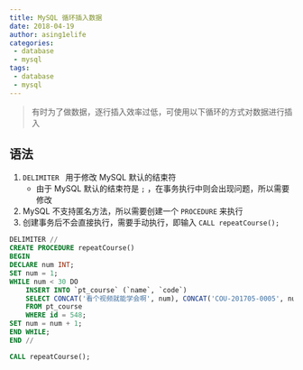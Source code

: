```yaml
---
title: MySQL 循环插入数据
date: 2018-04-19
author: asing1elife
categories:
 - database
 - mysql
tags:
 - database
 - mysql
---
```

> 有时为了做数据，逐行插入效率过低，可使用以下循环的方式对数据进行插入  

## 语法
1. `DELIMITER ` 用于修改 MySQL 默认的结束符
	* 由于 MySQL 默认的结束符是 `;` ，在事务执行中则会出现问题，所以需要修改
2. MySQL 不支持匿名方法，所以需要创建一个 `PROCEDURE`  来执行
3. 创建事务后不会直接执行，需要手动执行，即输入 `CALL repeatCourse();`

```sql
DELIMITER //
CREATE PROCEDURE repeatCourse()
BEGIN
DECLARE num INT;
SET num = 1;
WHILE num < 30 DO
	INSERT INTO `pt_course` (`name`, `code`)
	SELECT CONCAT('看个视频就能学会啊', num), CONCAT('COU-201705-0005', num)
	FROM pt_course
	WHERE id = 548;
SET num = num + 1;
END WHILE;
END //

CALL repeatCourse();
```
